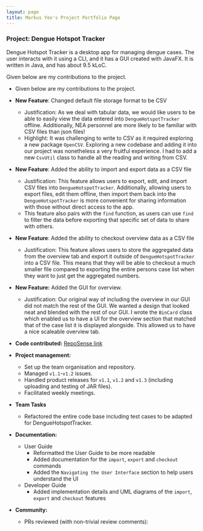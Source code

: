 ```yaml
---
layout: page
title: Markus Yeo's Project Portfolio Page
---
```


### Project: Dengue Hotspot Tracker

Dengue Hotspot Tracker is a desktop app for managing dengue cases. The user interacts with it using a CLI, and it has a GUI created with JavaFX. It is written in Java, and has about 9.5 kLoC.

Given below are my contributions to the project.

* Given below are my contributions to the project.

* **New Feature**: Changed default file storage format to be CSV
  * Justification: As we deal with tabular data, we would like users to be able to easily view the data entered into `DengueHotspotTracker` offline.
  Additionally, NEA personnel are more likely to be familiar with CSV files than json files!
  * Highlight: It was challenging to write to CSV as it required exploring a new package `OpenCSV`. Exploring a new codebase and adding it into our project was nonetheless a very fruitful experience.
  I had to add a new `CsvUtil` class to handle all the reading and writing from CSV.
* **New Feature**: Added the ability to import and export data as a CSV file
  * Justification: This feature allows users to export, edit, and import CSV files into `DengueHotspotTracker`. 
  Additionally, allowing users to export files, edit them offline, then import them back into the `DengueHotspotTracker` is more convenient for sharing information with those without direct access to the app.
  * This feature also pairs with the `find` function, as users can use `find` to filter the data before exporting that specific set of data to share with others.
* **New Feature**: Added the ability to checkout overview data as a CSV file
  * Justification: This feature allows users to store the aggregated data from the overview tab and export it outside of `DengueHotspotTracker` into a CSV file.
  This means that they will be able to checkout a much smaller file compared to exporting the entire persons case list when they want to just get the aggregated numbers.
* **New Feature:** Added the GUI for overview.
  * Justification: Our original way of including the overview in our GUI did not match the rest of the GUI. We wanted a design that looked neat and blended with the rest of our GUI. I wrote the `BinCard` class which enabled us to have a UI for the overview section that matched that of the case list it is displayed alongside.
  This allowed us to have a nice scaleable overview tab.
* **Code contributed:** [RepoSense link](https://nus-cs2103-ay2223s2.github.io/tp-dashboard/?search=markusyeo)
* **Project management:**
  * Set up the team organisation and repository.
  * Managed `v1.1`-`v1.2` issues.
  * Handled product releases for `v1.1`, `v1.2` and `v1.3` (including uploading and testing of JAR files).
  * Facilitated weekly meetings.
* **Team Tasks**
  * Refactored the entire code base including test cases to be adapted for DengueHotspotTracker.

* **Documentation:**
  * User Guide
    * Reformatted the User Guide to be more readable
    * Added documentation for the `import`, `export` and `checkout` commands
    * Added the `Navigating the User Interface` section to help users understand the UI
  * Developer Guide
    * Added implementation details and UML diagrams of the `import`, `export` and `checkout` features
* **Community:**
  * PRs reviewed (with non-trivial review comments):
